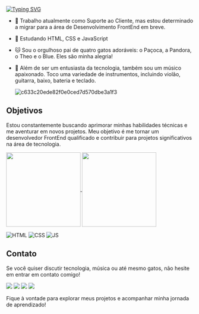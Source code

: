 [![Typing SVG](https://readme-typing-svg.herokuapp.com/?color=&size=35&center=true&vCenter=true&width=1000&lines=HELLO,+MY+NAME+is+Kaio+Sampaio;I'm+31+years+old;I´m+from+Brasil,+RJ;Be+Welcome!+:%29)](https://git.io/typing-svg)

- 💼 Trabalho atualmente como Suporte ao Cliente, mas estou determinado a migrar para a área de Desenvolvimento FrontEnd em breve.
- 🚀 Estudando HTML, CSS e JavaScript
- 🐱 Sou o orgulhoso pai de quatro gatos adoráveis: o Paçoca, a Pandora, o Theo e o Blue. Eles são minha alegria!
- 🎸 Além de ser um entusiasta da tecnologia, também sou um músico apaixonado. Toco uma variedade de instrumentos, incluindo violão, guitarra, baixo, bateria e teclado.

  ![c633c20ede82f0e0ced7d570dbe3a1f3](https://user-images.githubusercontent.com/70382532/138322189-2db8df52-9dcb-40a0-88a8-c365466bd33d.gif)

## Objetivos

Estou constantemente buscando aprimorar minhas habilidades técnicas e me aventurar em novos projetos. Meu objetivo é me tornar um desenvolvedor FrontEnd qualificado e contribuir para projetos significativos na área de tecnologia.

<a href="https://github.com/KaSampaio/github-readme-stats">
  <img height=200 align="center" src="https://github-readme-stats.vercel.app/api?username=KaSampaio&show_icons=true&theme=outrun" />
</a>
<a href="https://github.com/KaSampaio/convoychat">
  <img height=200 align="center" src="https://github-readme-stats.vercel.app/api/top-langs?username=KaSampaio&layout=compact&langs_count=8&card_width=320" />
</a>


![HTML](https://img.shields.io/badge/HTML5-E34F26?style=for-the-badge&logo=html5&logoColor=white)
![CSS](https://img.shields.io/badge/CSS-239120?&style=for-the-badge&logo=css3&logoColor=white)
![JS](https://img.shields.io/badge/JavaScript-323330?style=for-the-badge&logo=javascript&logoColor=F7DF1E)

## Contato

Se você quiser discutir tecnologia, música ou até mesmo gatos, não hesite em entrar em contato comigo!
<div>
  <a href="https://www.linkedin.com/in/kaio-sampaio/" target="_blank"><img src="https://img.shields.io/badge/-LinkedIn-%230077B5?style=for-the-badge&logo=linkedin&logoColor=white" target="_blank"></a>
  <a href="https://www.instagram.com/_dev.sampaio_/" target="_blank"><img src="https://img.shields.io/badge/-Instagram-%23E4405F?style=for-the-badge&logo=instagram&logoColor=white" target="_blank"></a>
  <a href="https://wa.me/5521968288831" target="_blank"><img src="https://img.shields.io/badge/WhatsApp-25D366?style=for-the-badge&logo=whatsapp&logoColor=white"></a>
  <a href = "mailto:kah93sampaio@gmail.com"><img src="https://img.shields.io/badge/-Gmail-%23333?style=for-the-badge&logo=gmail&logoColor=white" target="_blank"></a>
</div>

Fique à vontade para explorar meus projetos e acompanhar minha jornada de aprendizado!
